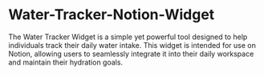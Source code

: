 # Water-Tracker-Notion-Widget
The Water Tracker Widget is a simple yet powerful tool designed to help individuals track their daily water intake. This widget is intended for use on Notion, allowing users to seamlessly integrate it into their daily workspace and maintain their hydration goals.
